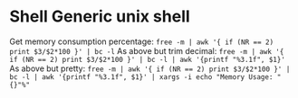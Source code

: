 # Shell Generic unix shell

Get memory consumption percentage: `free -m | awk '{ if (NR == 2) print $3/$2*100 }' | bc -l`
As above but trim decimal: `free -m | awk '{ if (NR == 2) print $3/$2*100 }' | bc -l | awk '{printf "%3.1f", $1}'`
As above but pretty: `free -m | awk '{ if (NR == 2) print $3/$2*100 }' | bc -l | awk '{printf "%3.1f", $1}' | xargs -i echo "Memory Usage: "{}"%"`

